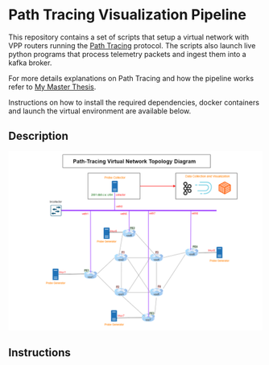# Path Tracing Visualization Pipeline

This repository contains a set of scripts that setup a virtual network with VPP routers running the [Path Tracing](https://github.com/path-tracing) protocol. The scripts also launch live python programs that process telemetry packets and ingest them into a kafka broker.

For more details explanations on Path Tracing and how the pipeline works refer to [My Master Thesis](https://leonardorodoni.ch/thesis.pdf). 

Instructions on how to install the required dependencies, docker containers and launch the virtual environment are available below.

## Description
![Alt text](images/draft_final_pipeline.png?raw=true "Title")

## Instructions